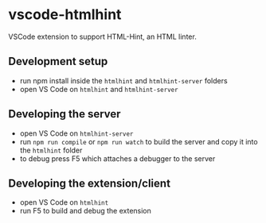 # vscode-htmlhint

VSCode extension to support HTML-Hint, an HTML linter.

## Development setup

-   run npm install inside the `htmlhint` and `htmlhint-server` folders
-   open VS Code on `htmlhint` and `htmlhint-server`

## Developing the server

-   open VS Code on `htmlhint-server`
-   run `npm run compile` or `npm run watch` to build the server and copy it
    into the `htmlhint` folder
-   to debug press F5 which attaches a debugger to the server

## Developing the extension/client

-   open VS Code on `htmlhint`
-   run F5 to build and debug the extension
